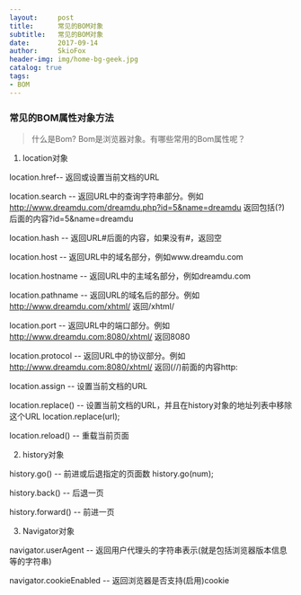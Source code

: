 ```yaml
---
layout:     post
title:      常见的BOM对象
subtitle:   常见的BOM对象
date:       2017-09-14
author:     SkioFox
header-img: img/home-bg-geek.jpg
catalog: true
tags:
- BOM
---
```


### 常见的BOM属性对象方法

> 什么是Bom? Bom是浏览器对象。有哪些常用的Bom属性呢？

1. location对象

  location.href-- 返回或设置当前文档的URL
  
  location.search -- 返回URL中的查询字符串部分。例如 http://www.dreamdu.com/dreamdu.php?id=5&name=dreamdu 返回包括(?)后面的内容?id=5&name=dreamdu

  location.hash -- 返回URL#后面的内容，如果没有#，返回空

  location.host -- 返回URL中的域名部分，例如www.dreamdu.com

  location.hostname -- 返回URL中的主域名部分，例如dreamdu.com

  location.pathname -- 返回URL的域名后的部分。例如 http://www.dreamdu.com/xhtml/ 返回/xhtml/

  location.port -- 返回URL中的端口部分。例如 http://www.dreamdu.com:8080/xhtml/ 返回8080

  location.protocol -- 返回URL中的协议部分。例如 http://www.dreamdu.com:8080/xhtml/ 返回(//)前面的内容http:

  location.assign -- 设置当前文档的URL

  location.replace() -- 设置当前文档的URL，并且在history对象的地址列表中移除这个URL location.replace(url);

  location.reload() -- 重载当前页面

2. history对象

  history.go() -- 前进或后退指定的页面数 history.go(num);

  history.back() -- 后退一页

  history.forward() -- 前进一页

3. Navigator对象

  navigator.userAgent -- 返回用户代理头的字符串表示(就是包括浏览器版本信息等的字符串)

  navigator.cookieEnabled -- 返回浏览器是否支持(启用)cookie
